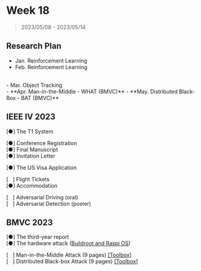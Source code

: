 # Week 18

> 2023/05/08 - 2023/05/14

## Research Plan

- Jan. Reinforcement Learning  
- Feb. Reinforcement Learning  
<br/>
- Mar. Object Tracking  
<br/>
- **Apr. Man-in-the-Middle - WHAT (BMVC)**    
- **May. Distributed Black-Box - BAT (BMVC)**  

## IEEE IV 2023

[●] The T1 System  

[●] Conference Registration  
[●] Final Manuscript  
[●] Invitation Letter  

[●] The US Visa Application  

[ &nbsp; ] Flight Tickets  
[●] Accommodation  

[ &nbsp; ] Adversarial Driving (oral)  
[ &nbsp; ] Adversarial Detection (poster)  

## BMVC 2023

[●] The third-year report  
[●] The hardware attack ([Buildroot and Raspi OS](https://github.com/wuhanstudio/adversarial-camera))  

[ &nbsp; ] Man-in-the-Middle Attack (9 pages) [[Toolbox]](https://github.com/wuhanstudio/whitebox-adversarial-toolbox)  
[ &nbsp; ] Distributed Black-box Attack (9 pages) [[Toolbox]](https://github.com/wuhanstudio/blackbox-adversarial-toolbox)  
